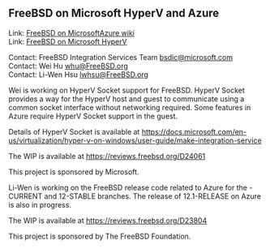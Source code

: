 ## FreeBSD on Microsoft HyperV and Azure ##

Link: [FreeBSD on MicrosoftAzure wiki](https://wiki.freebsd.org/MicrosoftAzure)  
Link: [FreeBSD on Microsoft HyperV](https://wiki.freebsd.org/HyperV)  

Contact: FreeBSD Integration Services Team <bsdic@microsoft.com>  
Contact: Wei Hu <whu@FreeBSD.org>  
Contact: Li-Wen Hsu <lwhsu@FreeBSD.org>  

Wei is working on HyperV Socket support for FreeBSD.  HyperV Socket provides a way for the HyperV host and guest to communicate using a common socket interface without networking required.  Some features in Azure require HyperV Socket support in the guest.

Details of HyperV Socket is available at https://docs.microsoft.com/en-us/virtualization/hyper-v-on-windows/user-guide/make-integration-service

The WIP is available at https://reviews.freebsd.org/D24061

This project is sponsored by Microsoft.

Li-Wen is working on the FreeBSD release code related to Azure for the -CURRENT and 12-STABLE branches.  The release of 12.1-RELEASE on Azure is also in progress.

The WIP is available at https://reviews.freebsd.org/D23804

This project is sponsored by The FreeBSD Foundation.
